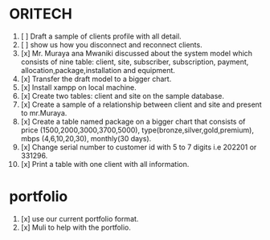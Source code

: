# ORITECH
1. [ ] Draft a sample of clients profile with all detail.
2. [ ] show us how you disconnect and reconnect clients.
3. [x] Mr. Muraya ana Mwaniki discussed about the system model which consists of nine table: client, site, subscriber, subscription, payment, allocation,package,installation and equipment.
4. [x] Transfer the draft model to a bigger chart.
5. [x] Install xampp on local machine.
6. [x] Create two tables: client and site on the sample database.
7. [x] Create a sample of a relationship between client and site and present to mr.Muraya.
8. [x] Create a table named package on a bigger chart that consists of price (1500,2000,3000,3700,5000), type(bronze,silver,gold,premium), mbps (4,6,10,20,30), monthly(30 days).
9. [x] Change serial number to customer id with 5 to 7 digits i.e 202201 or 331296.
10. [x] Print a table with one client with all information.

# portfolio
1. [x] use our current portfolio format.
2. [x] Muli to help with the portfolio.